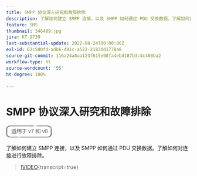 ```yaml
---
title: SMPP 协议深入研究和故障排除
description: 了解如何建立 SMPP 连接，以及 SMPP 如何通过 PDU 交换数据。了解如何对连接进行故障排除。
feature: SMS
thumbnail: 346489.jpg
jira: KT-9739
last-substantial-update: 2022-08-24T00:00:00Z
exl-id: 62c500fd-adb6-481c-a522-2183dd1779a8
source-git-commit: 116a24a8aa123f615e08fa4ebd187b3c4c460ba2
workflow-type: ht
source-wordcount: '55'
ht-degree: 100%

---
```


# SMPP 协议深入研究和故障排除

![适用于 V7 和 V8](../assets/V7-V8-stamp.png)

了解如何建立 SMPP 连接，以及 SMPP 如何通过 PDU 交换数据。了解如何对连接进行故障排除。

>[!VIDEO](https://video.tv.adobe.com/v/346489?quality=12&learn=on){transcript=true}
